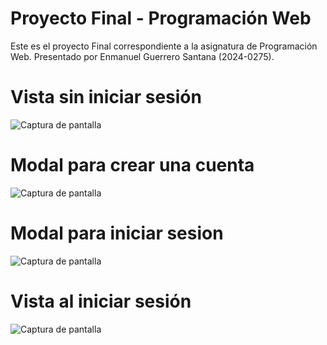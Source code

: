 # Proyecto Final - Programación Web 

Este es el proyecto Final correspondiente a la asignatura de Programación Web. Presentado por Enmanuel Guerrero Santana (2024-0275).

# Vista sin iniciar sesión

![Captura de pantalla](muro-interactivo\public\screenshoots\image.png)

# Modal para crear una cuenta

![Captura de pantalla](muro-interactivo\public\screenshoots\image2.png)

# Modal para iniciar sesion

![Captura de pantalla](muro-interactivo\public\screenshoots\image4.png)

# Vista al iniciar sesión

![Captura de pantalla](muro-interactivo\public\screenshoots\image3.png)